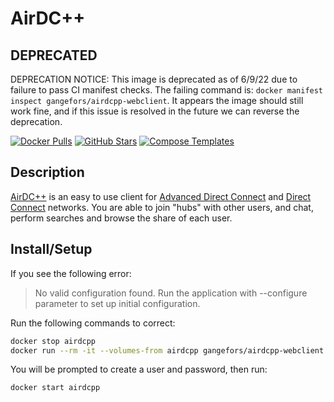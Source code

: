 # AirDC++

## DEPRECATED

DEPRECATION NOTICE: This image is deprecated as of 6/9/22 due to failure to pass CI manifest checks. The failing command is: `docker manifest inspect gangefors/airdcpp-webclient`. It appears the image should still work fine, and if this issue is resolved in the future we can reverse the deprecation.

[![Docker Pulls](https://img.shields.io/docker/pulls/gangefors/airdcpp-webclient?style=flat-square&color=607D8B&label=docker%20pulls&logo=docker)](https://hub.docker.com/r/gangefors/airdcpp-webclient)
[![GitHub Stars](https://img.shields.io/github/stars/gangefors/docker-airdcpp-webclient?style=flat-square&color=607D8B&label=github%20stars&logo=github)](https://github.com/gangefors/docker-airdcpp-webclient)
[![Compose Templates](https://img.shields.io/static/v1?style=flat-square&color=607D8B&label=compose&message=templates)](https://github.com/GhostWriters/DockSTARTer/tree/master/compose/.apps/airdcpp)

## Description

[AirDC++](https://www.airdcpp.net/) is an easy to use client for [Advanced Direct Connect](http://en.wikipedia.org/wiki/Advanced_Direct_Connect)
and [Direct Connect](http://en.wikipedia.org/wiki/Direct_Connect_(file_sharing)) networks. You are able to join "hubs" with other users, and chat, perform searches and browse the share of each user.

## Install/Setup

If you see the following error:

> No valid configuration found. Run the application with --configure parameter to set up initial configuration.

Run the following commands to correct:

```bash
docker stop airdcpp
docker run --rm -it --volumes-from airdcpp gangefors/airdcpp-webclient --add-user
```

You will be prompted to create a user and password, then run:

```bash
docker start airdcpp
```
